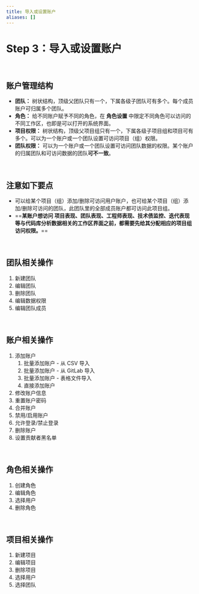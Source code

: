```yaml
---
title: 导入或设置账户
aliases: []
---
```


# Step 3：导入或设置账户

<br />

## 账户管理结构

-   **团队：** 树状结构，顶级父团队只有一个，下属各级子团队可有多个。每个成员账户可归属多个团队。
-   **角色：** 给不同账户赋予不同的角色，在 **角色设置** 中限定不同角色可以访问的不同工作区，也即是可以打开的系统界面。
-   **项目权限：** 树状结构，顶级父项目组只有一个，下属各级子项目组和项目可有多个。可以为一个账户或一个团队设置可访问项目（组）权限。
-   **团队权限：** 可以为一个账户或一个团队设置可访问团队数据的权限。某个账户的归属团队和可访问数据的团队**可不一致**。

<br />

## 注意如下要点

-   可以给某个项目（组）添加/删除可访问用户账户，也可给某个项目（组）添加/删除可访问的团队，此团队里的全部成员账户都可访问此项目组。
-   ==**某账户想访问 项目表现、团队表现、工程师表现、技术债监控、迭代表现 等与代码库分析数据相关的工作区界面之前，都需要先给其分配相应的项目组访问权限。**==

<br />

## 团队相关操作

1. 新建团队
2. 编辑团队
3. 删除团队
4. 编辑数据权限
5. 编辑团队成员

<br />

## 账户相关操作

1. 添加账户
    1. 批量添加账户 - 从 CSV 导入
    2. 批量添加账户 - 从 GitLab 导入
    3. 批量添加账户 - 表格文件导入
    4. 直接添加账户
2. 修改账户信息
3. 重置账户密码
4. 合并账户
5. 禁用/启用账户
6. 允许登录/禁止登录
7. 删除账户
8. 设置贡献者黑名单

<br />

## 角色相关操作

1. 创建角色
2. 编辑角色
3. 选择用户
4. 删除角色

<br />

## 项目相关操作

1. 新建项目
2. 编辑项目
3. 删除项目
4. 选择用户
5. 选择团队
